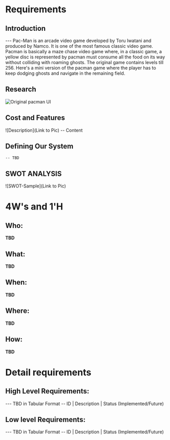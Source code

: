 # Requirements
## Introduction
 --- Pac-Man is an arcade video game developed by Toru Iwatani and produced by Namco. It is one of the most famous classic video game. Pacman is basically a maze chase video game where, in a classic game, a yellow disc is represented by pacman must consume all the food on its way without colliding with roaming ghosts. The original game contains levels till 256. Here's a mini version of the pacman game where the player has to keep dodging ghosts and navigate in the remaining field.

## Research
![Original pacman UI](https://www.google.com/search?q=original+pacman&rlz=1C1CHBF_enIN916IN916&sxsrf=ALeKk001P7vdlXfpsd3oRuPNbNsVpWSDVg:1618503526275&source=lnms&tbm=isch&sa=X&ved=2ahUKEwjd_oC-04DwAhV38XMBHRgBAXMQ_AUoAXoECAEQAw&biw=1280&bih=578#imgrc=-kZ0u0T0fB23FM)

## Cost and Features
![Description](Link to Pic)
-- Content 
## Defining Our System
    -- TBD
## SWOT ANALYSIS
![SWOT-Sample](Link to Pic)

# 4W&#39;s and 1&#39;H




## Who:

**TBD**

## What:

**TBD**

## When:

**TBD**

## Where:

**TBD**

## How:

**TBD**

# Detail requirements
## High Level Requirements:
--- TBD in Tabular Format 
-- ID | Description | Status (Implemented/Future)


##  Low level Requirements:
--- TBD in Tabular Format 
-- ID | Description | Status (Implemented/Future)